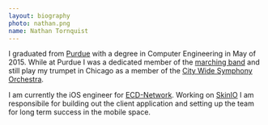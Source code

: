 ```yaml
---
layout: biography
photo: nathan.png
name: Nathan Tornquist
---
```

I graduated from [Purdue](http://www.purdue.edu) with a degree in
Computer Engineering in May of 2015. While at Purdue I was a dedicated member of the
[marching band](http://www.purdue.edu/bands) and still play my trumpet
in Chicago as a member of the [City Wide Symphony
Orchestra](http://www.citywideorchestra.org/).

I am currently the iOS engineer for [ECD-Network](http://ecd-network.com/).
Working on [SkinIO](https://skinio.com/) I am responsibile for
building out the client application and setting up the team
for long term success in the mobile space.
